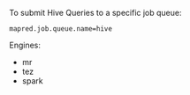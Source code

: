 
To submit Hive Queries to a specific job queue:

    mapred.job.queue.name=hive

Engines:
  - mr
  - tez
  - spark

